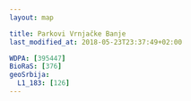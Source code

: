 ```yaml
---
layout: map

title: Parkovi Vrnjačke Banje
last_modified_at: 2018-05-23T23:37:49+02:00

WDPA: [395447]
BioRaS: [376]
geoSrbija:
  L1_183: [126]
---
```

